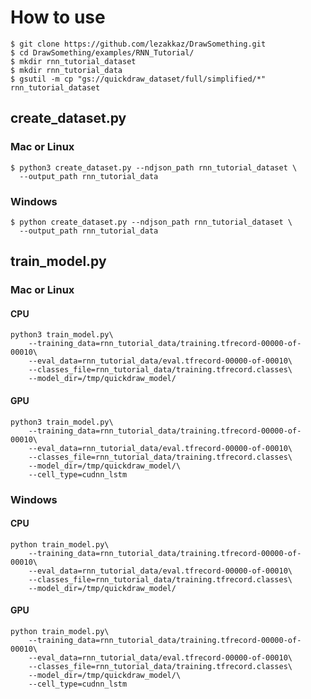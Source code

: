 # How to use

    $ git clone https://github.com/lezakkaz/DrawSomething.git
    $ cd DrawSomething/examples/RNN_Tutorial/
    $ mkdir rnn_tutorial_dataset
    $ mkdir rnn_tutorial_data
    $ gsutil -m cp "gs://quickdraw_dataset/full/simplified/*" rnn_tutorial_dataset

##

## create_dataset.py

### Mac or Linux

    $ python3 create_dataset.py --ndjson_path rnn_tutorial_dataset \
      --output_path rnn_tutorial_data
    
### Windows

    $ python create_dataset.py --ndjson_path rnn_tutorial_dataset \
      --output_path rnn_tutorial_data

## train_model.py

### Mac or Linux

#### CPU

    python3 train_model.py\
        --training_data=rnn_tutorial_data/training.tfrecord-00000-of-00010\
        --eval_data=rnn_tutorial_data/eval.tfrecord-00000-of-00010\
        --classes_file=rnn_tutorial_data/training.tfrecord.classes\
        --model_dir=/tmp/quickdraw_model/
    
#### GPU
    
    python3 train_model.py\
        --training_data=rnn_tutorial_data/training.tfrecord-00000-of-00010\
        --eval_data=rnn_tutorial_data/eval.tfrecord-00000-of-00010\
        --classes_file=rnn_tutorial_data/training.tfrecord.classes\
        --model_dir=/tmp/quickdraw_model/\
        --cell_type=cudnn_lstm

    
### Windows

#### CPU

    python train_model.py\
        --training_data=rnn_tutorial_data/training.tfrecord-00000-of-00010\
        --eval_data=rnn_tutorial_data/eval.tfrecord-00000-of-00010\
        --classes_file=rnn_tutorial_data/training.tfrecord.classes\
        --model_dir=/tmp/quickdraw_model/
    
#### GPU
    
    python train_model.py\
        --training_data=rnn_tutorial_data/training.tfrecord-00000-of-00010\
        --eval_data=rnn_tutorial_data/eval.tfrecord-00000-of-00010\
        --classes_file=rnn_tutorial_data/training.tfrecord.classes\
        --model_dir=/tmp/quickdraw_model/\
        --cell_type=cudnn_lstm